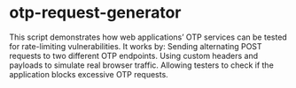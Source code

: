 # otp-request-generator
This script demonstrates how web applications’ OTP services can be tested for rate-limiting vulnerabilities. It works by:  Sending alternating POST requests to two different OTP endpoints.  Using custom headers and payloads to simulate real browser traffic.  Allowing testers to check if the application blocks excessive OTP requests.
